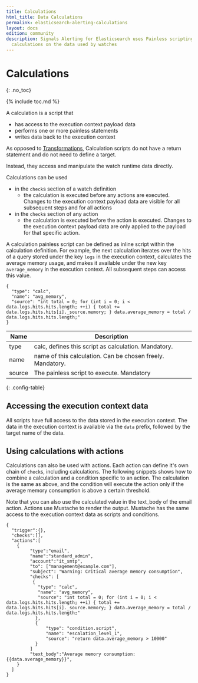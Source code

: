```yaml
---
title: Calculations
html_title: Data Calculations
permalink: elasticsearch-alerting-calculations
layout: docs
edition: community
description: Signals Alerting for Elasticsearch uses Painless scripting for performing
  calculations on the data used by watches
---
```

<!--- Copyright 2022 floragunn GmbH -->

# Calculations
{: .no_toc}

{% include toc.md %}

A calculation is a script that

* has access to the execution context payload data
* performs one or more painless statements
* writes data back to the execution context

As opposed to [Transformations](transformations_transformations.md), Calculation scripts do not have a return statement and do not need to define a target.

Instead, they access and manipulate the watch runtime data directly.

Calculations can be used

* in the `check`s section of a watch definition
  * the calculation is executed before any actions are executed. Changes to the execution context payload data are visible for all subsequent steps and for all actions
* in the `check`s section of any action
  * the calculation is executed before the action is executed. Changes to the execution context payload data are only applied to the payload for that specific action.


A calculation painless script can be defined as inline script within the calculation definition. For example, the next calculation iterates over the hits of a query stored under the key `logs` in the  execution context, calculates the average memory usage, and makes it available under the new key `average_memory` in the execution context. All subsequent steps can access this value.

```
{
  "type": "calc",
  "name": "avg_memory",
  "source": "int total = 0; for (int i = 0; i < data.logs.hits.hits.length; ++i) { total += data.logs.hits.hits[i]._source.memory; } data.average_memory = total / data.logs.hits.hits.length;"
}
```

| Name | Description |
|---|---|
| type | calc, defines this script as calculation. Mandatory. |
| name | name of this calculation. Can be chosen freely. Mandatory. |
| source | The painless script to execute. Mandatory |
{: .config-table}

## Accessing the execution context data

All scripts have full access to the data stored in the execution context. The data in the execution context is available via the `data` prefix, followed by the target name of the data.

## Using calculations with actions

Calculations can also be used with actions. Each action can define it's own chain of `check`s, including calculations. The following snippets shows how to combine a calculation and a condition specific to an action. The calculation is the same as above, and the condition will execute the action only if the average memory consumption is above a certain threshold.

Note that you can also use the calculated value in the text_body of the email action. Actions use Mustache to render the output. Mustache has the same access to the execution context data as scripts and conditions.

<!-- {% raw %} -->
```
{
  "trigger":{},
  "checks":[],
  "actions":[
    {
         "type":"email",
         "name":"standard_admin",
         "account":"it_smtp",
         "to": ["management@example.com"],
         "subject": "Warning: Critical average memory consumption",
         "checks": [
          {
            "type": "calc",
            "name": "avg_memory",
            "source": "int total = 0; for (int i = 0; i < data.logs.hits.hits.length; ++i) { total += data.logs.hits.hits[i]._source.memory; } data.average_memory = total / data.logs.hits.hits.length;"
           },
           {
               "type": "condition.script",
               "name": "escalation_level_1",
               "source": "return data.average_memory > 10000"
           }
         ]
         "text_body":"Average memory consumption: {{data.average_memory}}",
    }    
  ]
}
```
<!-- {% endraw %} -->
